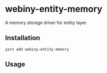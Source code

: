 # webiny-entity-memory
A memory storage driver for entity layer.

## Installation
`yarn add webiny-entity-memory`

## Usage

